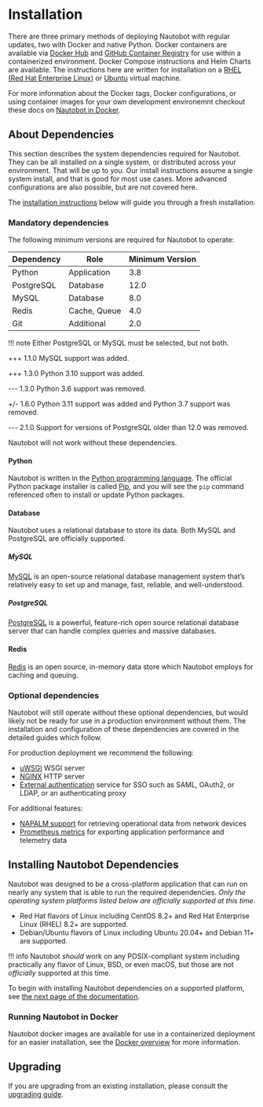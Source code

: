 # Installation

There are three primary methods of deploying Nautobot with regular updates, two with Docker and native Python. Docker containers are available via [Docker Hub](https://hub.docker.com/r/networktocode/nautobot) and [GitHub Container Registry](https://github.com/nautobot/nautobot/pkgs/container/nautobot) for use within a containerized environment. Docker Compose instructions and Helm Charts are available. The instructions here are written for installation on a [RHEL (Red Hat Enterprise Linux)](https://www.redhat.com/en/technologies/linux-platforms/enterprise-linux) or [Ubuntu](https://ubuntu.com/) virtual machine.

For more information about the Docker tags, Docker configurations, or using container images for your own development environemnt checkout these docs on [Nautobot in Docker](../installation-extras/docker.md).

## About Dependencies

This section describes the system dependencies required for Nautobot. They can be all installed on a single system, or distributed across your environment. That will be up to you. Our install instructions assume a single system install, and that is good for most use cases. More advanced configurations are also possible, but are not covered here.

The [installation instructions](#installing-nautobot-dependencies) below will guide you through a fresh installation.

### Mandatory dependencies

The following minimum versions are required for Nautobot to operate:

| Dependency | Role         | Minimum Version |
| ---------- | ------------ | --------------- |
| Python     | Application  | 3.8             |
| PostgreSQL | Database     | 12.0            |
| MySQL      | Database     | 8.0             |
| Redis      | Cache, Queue | 4.0             |
| Git        | Additional   | 2.0             |

!!! note
    Either PostgreSQL or MySQL must be selected, but not both.

+++ 1.1.0
    MySQL support was added.

+++ 1.3.0
    Python 3.10 support was added.

--- 1.3.0
    Python 3.6 support was removed.

+/- 1.6.0
    Python 3.11 support was added and Python 3.7 support was removed.

--- 2.1.0
    Support for versions of PostgreSQL older than 12.0 was removed.

Nautobot will not work without these dependencies.

#### Python

Nautobot is written in the [Python programming language](https://www.python.org/). The official Python package installer is called [Pip](https://pip.pypa.io/en/stable/), and you will see the `pip` command referenced often to install or
update Python packages.

#### Database

Nautobot uses a relational database to store its data. Both MySQL and PostgreSQL are officially supported.

##### MySQL

[MySQL](https://mysql.com) is an open-source relational database management system that’s relatively easy to set up and manage, fast, reliable, and well-understood.

##### PostgreSQL

[PostgreSQL](https://www.postgresql.org) is a powerful, feature-rich open source relational database server that can handle complex queries and massive databases.

#### Redis

[Redis](https://redis.io/) is an open source, in-memory data store which Nautobot employs for caching and queuing.

### Optional dependencies

Nautobot will still operate without these optional dependencies, but would likely not be ready for use in a production environment without them. The installation and configuration of these dependencies are covered in the detailed guides which follow.

For production deployment we recommend the following:

- [uWSGI](https://uwsgi-docs.readthedocs.io/en/latest/) WSGI server
- [NGINX](https://www.nginx.com/resources/wiki/) HTTP server
- [External authentication](external-authentication.md) service for SSO such as SAML, OAuth2, or LDAP, or an authenticating proxy

For additional features:

- [NAPALM support](../../platform-functionality/napalm.md) for retrieving operational data from network devices
- [Prometheus metrics](../guides/prometheus-metrics.md) for exporting application performance and telemetry data

## Installing Nautobot Dependencies

Nautobot was designed to be a cross-platform application that can run on nearly any system that is able to run the required dependencies. *Only the operating system platforms listed below are officially supported at this time*.

- Red Hat flavors of Linux including CentOS 8.2+ and Red Hat Enterprise Linux (RHEL) 8.2+ are supported.
- Debian/Ubuntu flavors of Linux including Ubuntu 20.04+ and Debian 11+ are supported.

!!! info
    Nautobot *should* work on any POSIX-compliant system including practically any flavor of Linux, BSD, or even macOS, but those are not *officially* supported at this time.

To begin with installing Nautobot dependencies on a supported platform, see [the next page of the documentation](install_system.md).

### Running Nautobot in Docker

Nautobot docker images are available for use in a containerized deployment for an easier installation, see the [Docker overview](../installation-extras/docker.md) for more information.

## Upgrading

If you are upgrading from an existing installation, please consult the [upgrading guide](../upgrading/upgrading.md).
